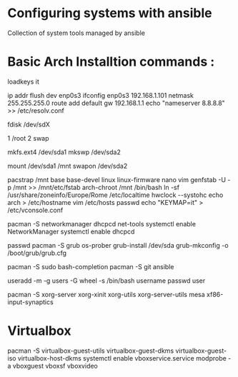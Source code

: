 # Configuring systems with ansible
Collection of system tools managed by ansible

# Basic Arch Installtion commands :

loadkeys it

ip addr flush dev enp0s3
ifconfig enp0s3 192.168.1.101 netmask 255.255.255.0
route add default gw 192.168.1.1
echo "nameserver 8.8.8.8" >> /etc/resolv.conf

fdisk /dev/sdX

1 /root
2 swap

mkfs.ext4 /dev/sda1
mkswp /dev/sda2

mount /dev/sda1 /mnt
swapon /dev/sda2

pacstrap /mnt base base-devel linux linux-firmware nano vim
genfstab -U -p /mnt >> /mnt/etc/fstab
arch-chroot /mnt /bin/bash
ln -sf /usr/share/zoneinfo/Europe/Rome /etc/localtime
hwclock --systohc
echo arch > /etc/hostname
vim /etc/hosts
passwd 
echo "KEYMAP=it" > /etc/vconsole.conf

pacman -S networkmanager dhcpcd net-tools
systemctl enable NetworkManager
systemctl enable dhcpcd

passwd
pacman -S grub  os-prober
grub-install /dev/sda
grub-mkconfig -o /boot/grub/grub.cfg

pacman -S sudo bash-completion
pacman -S git ansible

useradd -m -g users -G wheel -s /bin/bash username
passwd user

pacman -S xorg-server xorg-xinit xorg-utils xorg-server-utils mesa xf86-input-synaptics

# Virtualbox
pacman -S virtualbox-guest-utils virtualbox-guest-dkms virtualbox-guest-iso virtualbox-host-dkms
systemctl enable vboxservice.service 
modprobe -a vboxguest vboxsf vboxvideo


